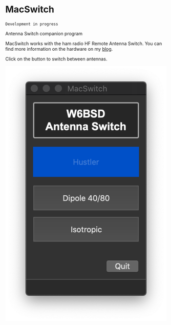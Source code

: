 # MacSwitch

`Development in progress`

Antenna Switch companion program

MacSwitch works with the ham radio HF Remote Antenna Switch. You can find more information on the hardware on my [blog][1].

Click on the button to switch between antennas.

![Screenshoot](misc/MacSwitch.png)


[1]: https://0x9900.com/remote-controlled-antenna-switch/
